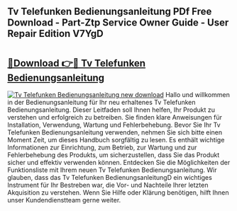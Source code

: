## Tv Telefunken Bedienungsanleitung PDf Free Download - Part-Ztp Service Owner Guide - User Repair Edition V7YgD

# <h2><a href="http://df14pwg.blite.top/?on=Tv+Telefunken+Bedienungsanleitung">🔗Download 👉🔴 Tv Telefunken Bedienungsanleitung</a></h2>

[![Tv Telefunken Bedienungsanleitung new download](https://i.imgur.com/lujVjoI.png)](http://df14pwg.blite.top/?on=Tv+Telefunken+Bedienungsanleitung)
Hallo und willkommen in der Bedienungsanleitung für Ihr neu erhaltenes Tv Telefunken Bedienungsanleitung. Dieser Leitfaden soll Ihnen helfen, Ihr Produkt zu verstehen und erfolgreich zu betreiben. Sie finden klare Anweisungen für Installation, Verwendung, Wartung und Fehlerbehebung. Bevor Sie Ihr Tv Telefunken Bedienungsanleitung verwenden, nehmen Sie sich bitte einen Moment Zeit, um dieses Handbuch sorgfältig zu lesen. Es enthält wichtige Informationen zur Einrichtung, zum Betrieb, zur Wartung und zur Fehlerbehebung des Produkts, um sicherzustellen, dass Sie das Produkt sicher und effektiv verwenden können. Entdecken Sie die Möglichkeiten der Funktionsliste mit Ihrem neuen Tv Telefunken Bedienungsanleitung. Wir glauben, dass das Tv Telefunken BedienungsanleitungD ein wichtiges Instrument für Ihr Bestreben war, die Vor- und Nachteile Ihrer letzten Akquisition zu verstehen. Wenn Sie Hilfe oder Klärung benötigen, hilft Ihnen unser Kundendienstteam gerne weiter.
